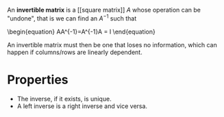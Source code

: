 An **invertible matrix** is a [[square matrix]] $A$ whose operation can be "undone", that is we can find an $A^{-1}$ such that

\begin{equation}
AA\^{-1}=A\^{-1}A = I
\end{equation}

An invertible matrix must then be one that loses no information, which can happen if columns/rows are linearly dependent.

# Properties

* The inverse, if it exists, is unique.
* A left inverse is a right inverse and vice versa.